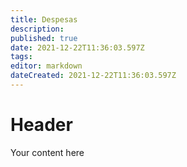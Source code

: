 ```yaml
---
title: Despesas
description: 
published: true
date: 2021-12-22T11:36:03.597Z
tags: 
editor: markdown
dateCreated: 2021-12-22T11:36:03.597Z
---
```


# Header
Your content here